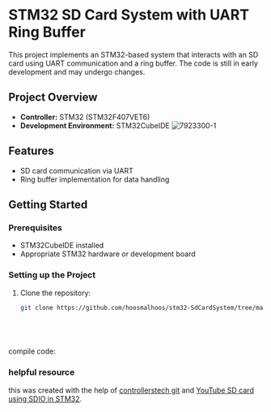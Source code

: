 # STM32 SD Card System with UART Ring Buffer

This project implements an STM32-based system that interacts with an SD card using UART communication and a ring buffer. The code is still in early development and may undergo changes.

## Project Overview

- **Controller:** STM32 (STM32F407VET6)
- **Development Environment:** STM32CubeIDE
![7923300-1](https://github.com/hoosmalhoos/stm32-SdCardSystem/assets/38074334/5c115e4e-a712-44d1-b685-53bbd0e84adf)

## Features

- SD card communication via UART
- Ring buffer implementation for data handling

## Getting Started

### Prerequisites

- STM32CubeIDE installed
- Appropriate STM32 hardware or development board

### Setting up the Project

1. Clone the repository:

   ```bash
   git clone https://github.com/hoosmalhoos/stm32-SdCardSystem/tree/main
   





compile code:

### helpful resource
this was created with the help of [controllerstech git](https://github.com/controllerstech/stm32-uart-ring-buffe) 
and [YouTube SD card using SDIO in STM32](https://www.youtube.com/watch?v=dgCfM0CZpBA&t=288s).



